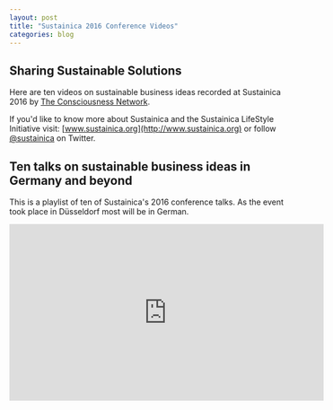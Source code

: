 ```yaml
---
layout: post
title: "Sustainica 2016 Conference Videos"
categories: blog
---
```


## Sharing Sustainable Solutions

Here are ten videos on sustainable business ideas recorded at Sustainica 2016 by [The Consciousness Network](http://c.network/).

If you'd like to know more about Sustainica and the Sustainica LifeStyle Initiative visit: [www.sustainica.org](http://www.sustainica.org) or follow [@sustainica](https://twitter.com/sustainica) on Twitter.

## Ten talks on sustainable business ideas in Germany and beyond

This is a playlist of ten of Sustainica's 2016 conference talks. As the event took place in Düsseldorf most will be in German.

<iframe width="560" height="315" src="https://www.youtube.com/embed/videoseries?list=PLLMo1ctcOvGapojw2Rldi9cu4D01BkW2p" frameborder="0" allowfullscreen></iframe>
